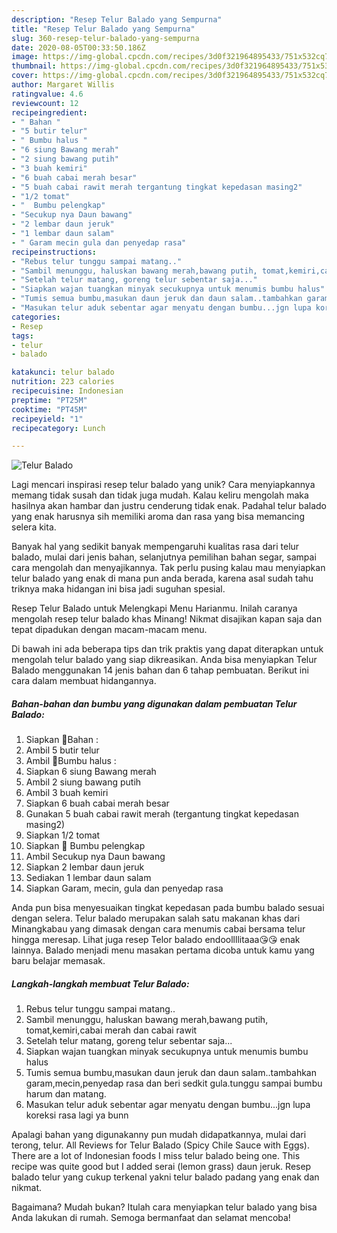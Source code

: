```yaml
---
description: "Resep Telur Balado yang Sempurna"
title: "Resep Telur Balado yang Sempurna"
slug: 360-resep-telur-balado-yang-sempurna
date: 2020-08-05T00:33:50.186Z
image: https://img-global.cpcdn.com/recipes/3d0f321964895433/751x532cq70/telur-balado-foto-resep-utama.jpg
thumbnail: https://img-global.cpcdn.com/recipes/3d0f321964895433/751x532cq70/telur-balado-foto-resep-utama.jpg
cover: https://img-global.cpcdn.com/recipes/3d0f321964895433/751x532cq70/telur-balado-foto-resep-utama.jpg
author: Margaret Willis
ratingvalue: 4.6
reviewcount: 12
recipeingredient:
- " Bahan "
- "5 butir telur"
- " Bumbu halus "
- "6 siung Bawang merah"
- "2 siung bawang putih"
- "3 buah kemiri"
- "6 buah cabai merah besar"
- "5 buah cabai rawit merah tergantung tingkat kepedasan masing2"
- "1/2 tomat"
- "  Bumbu pelengkap"
- "Secukup nya Daun bawang"
- "2 lembar daun jeruk"
- "1 lembar daun salam"
- " Garam mecin gula dan penyedap rasa"
recipeinstructions:
- "Rebus telur tunggu sampai matang.."
- "Sambil menunggu, haluskan bawang merah,bawang putih, tomat,kemiri,cabai merah dan cabai rawit"
- "Setelah telur matang, goreng telur sebentar saja..."
- "Siapkan wajan tuangkan minyak secukupnya untuk menumis bumbu halus"
- "Tumis semua bumbu,masukan daun jeruk dan daun salam..tambahkan garam,mecin,penyedap rasa dan beri sedkit gula.tunggu sampai bumbu harum dan matang."
- "Masukan telur aduk sebentar agar menyatu dengan bumbu...jgn lupa koreksi rasa lagi ya bunn"
categories:
- Resep
tags:
- telur
- balado

katakunci: telur balado 
nutrition: 223 calories
recipecuisine: Indonesian
preptime: "PT25M"
cooktime: "PT45M"
recipeyield: "1"
recipecategory: Lunch

---
```



![Telur Balado](https://img-global.cpcdn.com/recipes/3d0f321964895433/751x532cq70/telur-balado-foto-resep-utama.jpg)

Lagi mencari inspirasi resep telur balado yang unik? Cara menyiapkannya memang tidak susah dan tidak juga mudah. Kalau keliru mengolah maka hasilnya akan hambar dan justru cenderung tidak enak. Padahal telur balado yang enak harusnya sih memiliki aroma dan rasa yang bisa memancing selera kita.

Banyak hal yang sedikit banyak mempengaruhi kualitas rasa dari telur balado, mulai dari jenis bahan, selanjutnya pemilihan bahan segar, sampai cara mengolah dan menyajikannya. Tak perlu pusing kalau mau menyiapkan telur balado yang enak di mana pun anda berada, karena asal sudah tahu triknya maka hidangan ini bisa jadi suguhan spesial.

Resep Telur Balado untuk Melengkapi Menu Harianmu. Inilah caranya mengolah resep telur balado khas Minang! Nikmat disajikan kapan saja dan tepat dipadukan dengan macam-macam menu.


Di bawah ini ada beberapa tips dan trik praktis yang dapat diterapkan untuk mengolah telur balado yang siap dikreasikan. Anda bisa menyiapkan Telur Balado menggunakan 14 jenis bahan dan 6 tahap pembuatan. Berikut ini cara dalam membuat hidangannya.

<!--inarticleads1-->

##### Bahan-bahan dan bumbu yang digunakan dalam pembuatan Telur Balado:

1. Siapkan  🌸Bahan :
1. Ambil 5 butir telur
1. Ambil  🌸Bumbu halus :
1. Siapkan 6 siung Bawang merah
1. Ambil 2 siung bawang putih
1. Ambil 3 buah kemiri
1. Siapkan 6 buah cabai merah besar
1. Gunakan 5 buah cabai rawit merah (tergantung tingkat kepedasan masing2)
1. Siapkan 1/2 tomat
1. Siapkan  🌸 Bumbu pelengkap
1. Ambil Secukup nya Daun bawang
1. Siapkan 2 lembar daun jeruk
1. Sediakan 1 lembar daun salam
1. Siapkan  Garam, mecin, gula dan penyedap rasa


Anda pun bisa menyesuaikan tingkat kepedasan pada bumbu balado sesuai dengan selera. Telur balado merupakan salah satu makanan khas dari Minangkabau yang dimasak dengan cara menumis cabai bersama telur hingga meresap. Lihat juga resep Telor balado endoollllitaaa😘😘 enak lainnya. Balado menjadi menu masakan pertama dicoba untuk kamu yang baru belajar memasak. 

<!--inarticleads2-->

##### Langkah-langkah membuat Telur Balado:

1. Rebus telur tunggu sampai matang..
1. Sambil menunggu, haluskan bawang merah,bawang putih, tomat,kemiri,cabai merah dan cabai rawit
1. Setelah telur matang, goreng telur sebentar saja...
1. Siapkan wajan tuangkan minyak secukupnya untuk menumis bumbu halus
1. Tumis semua bumbu,masukan daun jeruk dan daun salam..tambahkan garam,mecin,penyedap rasa dan beri sedkit gula.tunggu sampai bumbu harum dan matang.
1. Masukan telur aduk sebentar agar menyatu dengan bumbu...jgn lupa koreksi rasa lagi ya bunn


Apalagi bahan yang digunakanny pun mudah didapatkannya, mulai dari terong, telur. All Reviews for Telur Balado (Spicy Chile Sauce with Eggs). There are a lot of Indonesian foods I miss telur balado being one. This recipe was quite good but I added serai (lemon grass) daun jeruk. Resep balado telur yang cukup terkenal yakni telur balado padang yang enak dan nikmat. 

Bagaimana? Mudah bukan? Itulah cara menyiapkan telur balado yang bisa Anda lakukan di rumah. Semoga bermanfaat dan selamat mencoba!
